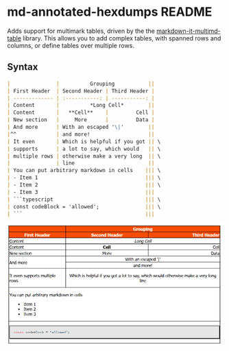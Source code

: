 # md-annotated-hexdumps README

Adds support for multimark tables, driven by the the [markdown-it-multimd-table](https://www.npmjs.com/package/markdown-it-multimd-table) library.
This allows you to add complex tables, with spanned rows and columns, or define tables over multiple rows.

## Syntax

<!-- prettier-ignore-start -->
````markdown
|               |          Grouping           ||
| First Header  | Second Header | Third Header |
| ------------- | :-----------: | -----------: |
| Content       |          *Long Cell*        ||
| Content       |   **Cell**    |         Cell |
| New section   |     More      |         Data |
| And more      | With an escaped '\|'        ||
|^^             | and more!                   ||
| It even       | Which is helpful if you got || \
| supports      | a lot to say, which would   || \
| multiple rows | otherwise make a very long  || \
|               | line                        ||
| You can put arbitrary markdown in cells    ||| \
| - Item 1                                   ||| \
| - Item 2                                   ||| \
| - Item 3                                   |||
| ```typescript                              ||| \
| const codeBlock = 'allowed';               ||| \
| ```                                        |||
````
<!-- prettier-ignore-end -->

![Rendered complex table](images/ComplexTable.png)
